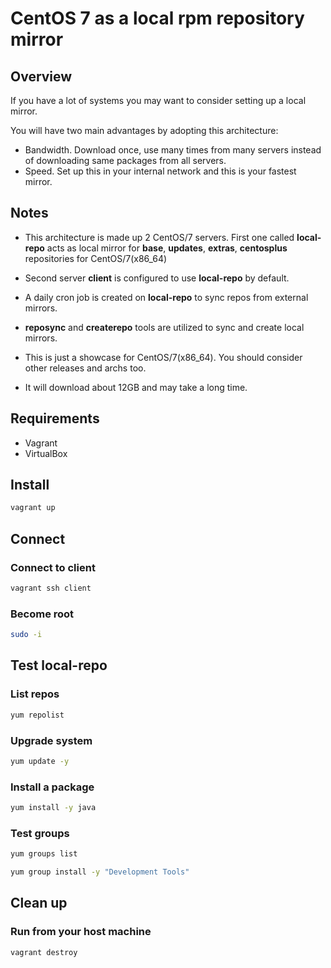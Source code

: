 # CentOS 7 as a local rpm repository mirror

## Overview

If you have a lot of systems you may want to consider setting up
a local mirror.

You will have two main advantages by adopting this architecture:
- Bandwidth. Download once, use many times from many servers instead of downloading
  same packages from all servers.
- Speed. Set up this in your internal network and this is your fastest mirror.


## Notes

- This architecture is made up 2 CentOS/7 servers.
  First one called **local-repo** acts as local mirror for
  **base**, **updates**, **extras**, **centosplus** repositories for CentOS/7(x86_64)

- Second server **client** is configured to use **local-repo** by default.

- A daily cron job is created on **local-repo** to sync repos from external mirrors.

- **reposync** and **createrepo** tools are utilized to sync and create local mirrors.

- This is just a showcase for CentOS/7(x86_64). You should consider other releases and archs too.

- It will download about 12GB and may take a long time.

## Requirements

- Vagrant
- VirtualBox

## Install

```bash
vagrant up
```

## Connect

### Connect to client
```bash
vagrant ssh client
```

### Become root

```bash
sudo -i
```

## Test local-repo

### List repos
```bash
yum repolist
```

### Upgrade system
```bash
yum update -y
```

### Install a package
```bash
yum install -y java
```

### Test groups
```bash
yum groups list
```

```bash
yum group install -y "Development Tools"
```

## Clean up

### Run from your host machine

```bash
vagrant destroy
```

